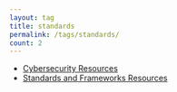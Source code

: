 ```yaml
---
layout: tag
title: standards
permalink: /tags/standards/
count: 2
---
```


- [Cybersecurity Resources](https://itsmejayd.github.io/blog/resources%20directory/cybersecurity-resources/)
- [Standards and Frameworks Resources](https://itsmejayd.github.io/blog/resources%20directory/standards-and-frameworks-resources/)
